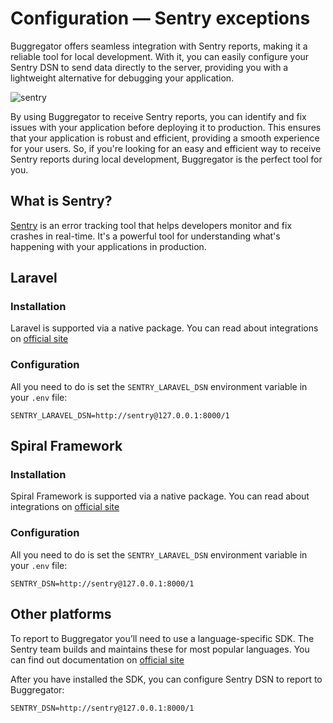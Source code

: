 # Configuration — Sentry exceptions

Buggregator offers seamless integration with Sentry reports, making it a reliable tool for local development. With
it, you can easily configure your Sentry DSN to send data directly to the server, providing you with a lightweight
alternative for debugging your application.

![sentry](https://github.com/buggregator/server/assets/773481/e979fda5-54c8-42cc-8224-a1c5d828569a)

By using Buggregator to receive Sentry reports, you can identify and fix issues with your application before deploying
it to production. This ensures that your application is robust and efficient, providing a smooth experience for your
users. So, if you're looking for an easy and efficient way to receive Sentry reports during local development,
Buggregator is the perfect tool for you.

## What is Sentry?

[Sentry](https://sentry.io/) is an error tracking tool that helps developers monitor and fix crashes in real-time. It's
a powerful tool for understanding what's happening with your applications in production.

## Laravel

### Installation

Laravel is supported via a native package. You can read about integrations
on [official site](https://docs.sentry.io/platforms/php/guides/laravel/)

### Configuration

All you need to do is set the `SENTRY_LARAVEL_DSN` environment variable in your `.env` file:

```dotenv
SENTRY_LARAVEL_DSN=http://sentry@127.0.0.1:8000/1
```

## Spiral Framework

### Installation

Spiral Framework is supported via a native package. You can read about integrations
on [official site](https://spiral.dev/docs/extension-sentry/3.3/en)

### Configuration

All you need to do is set the `SENTRY_LARAVEL_DSN` environment variable in your `.env` file:

```dotenv
SENTRY_DSN=http://sentry@127.0.0.1:8000/1
```

## Other platforms

To report to Buggregator you’ll need to use a language-specific SDK. The Sentry team builds and maintains these for most
popular languages. You can find out documentation on [official site](https://docs.sentry.io/platforms/)

After you have installed the SDK, you can configure Sentry DSN to report to Buggregator:

```dotenv
SENTRY_DSN=http://sentry@127.0.0.1:8000/1
```